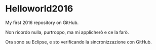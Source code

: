 # Helloworld2016
My first 2016 repository on GitHub.

Non ricordo nulla, purtroppo, ma mi applicherò e ce la farò.

Ora sono su Eclipse, e sto verificando la sincronizzazione con GitHub.
